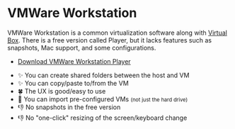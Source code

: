 # VMWare Workstation

<div class="row row-cols-md-2"><div>

VMWare Workstation is a common virtualization software along with [Virtual Box](../virtualbox/index.md). There is a free version called Player, but it lacks features such as snapshots, Mac support, and some configurations.

* [Download VMWare Workstation Player](https://customerconnect.vmware.com/downloads/details?downloadGroup=WKST-PLAYER-1624&productId=1039&rPId=91446)
</div><div>

* ✨ You can create shared folders between the host and VM
* ✨ You can copy/paste to/from the VM
* 🍀 The UX is good/easy to use
* 🚀 You can import pre-configured VMs <small>(not just the hard drive)</small>
* 👎 No snapshots in the free version
* 👎 No "one-click" resizing of the screen/keyboard change
</div></div>